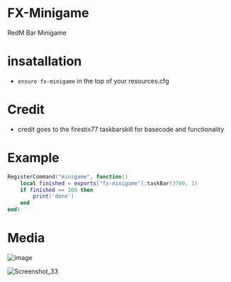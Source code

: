 # FX-Minigame
RedM Bar Minigame

# insatallation

- `ensure fx-minigame` in the top of your resources.cfg 

# Credit
* credit goes to the firestix77 taskbarskill for basecode and functionality
# Example
```lua
RegisterCommand("minigame", function()
    local finished = exports["fx-minigame"]:taskBar(3700, 1)
    if finished == 100 then 
        print('done')
    end
end)
```
# Media
![image](https://github.com/Fixitfy/fx-minigame/assets/139653962/40cb7cf8-d055-4bda-b027-a966f48e8d9b)

![Screenshot_33](https://github.com/Fixitfy/fx-minigame/assets/139653962/72a3b82d-03f3-424d-b22e-3dd6d5426df0)
